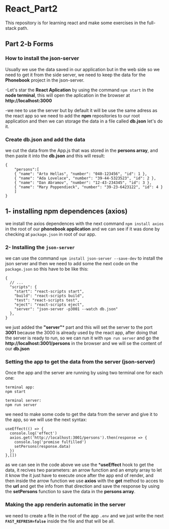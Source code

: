 # React_Part2
This repository is for learning react and make some exercises in the full-stack path.

## Part 2-b Forms
### How to install the json-server
Usually we use the data saved in our application but in the web side so we need to get it from the side server,
we need to keep the data for the **Phonebook** project in the json-server.

-Let's star the **React Aplication** by using the command ```npm start``` in the **node terminal**,
this will open the aplication in the browser at **http://localhost:3000**

-we nee to use the server but by default it will be use the same adress as the react app so 
we need to add the **npm** repositories to our root application and then we can storage the data
in a file called **db.json** let's do it.

### Create db.json and add the data
we cut the data from the App.js that was stored in the **persons array**, and then paste it into 
the **db.json** and this will result:
```
{
    "persons":[
    { "name": "Arto Hellas", "number": "040-123456", "id": 1 },
    { "name": "Ada Lovelace", "number": "39-44-5323523", "id": 2 },
    { "name": "Dan Abramov", "number": "12-43-234345", "id": 3 },
    { "name": "Mary Poppendieck", "number": "39-23-6423122", "id": 4 }
    ]
}
```
## 1- installing npm dependences (axios)
we install the axios dependences with the next command ```npm install axios``` in the root of our **phonebook application** and we can see if it was done by checking at 
```package.json``` in root of our app.

### 2- Installing the ```json-server```
we can use the command ```npm install json-server --save-dev``` to install the json server and then we need to add some the next code on the ```package.json``` so this have to be like this:
```
{
  // ... 
  "scripts": {
    "start": "react-scripts start",
    "build": "react-scripts build",
    "test": "react-scripts test",
    "eject": "react-scripts eject",
    "server": "json-server -p3001 --watch db.json"
  },
}
```
we just added the **"server"*** part and this will set the server to the port **3001** because the 3000 is already used by the react app, after doing that the server is ready to run, so we can run it with ```npm run server``` and go the **http://localhost:3001/persons** in the browser and we will se the content of our **db.json**

### Setting the app to get the data from the server (json-server)
Once the app and the server are running by using two terminal one for each one:
```
terminal app:
npm start

terminal server:
npm run server
```
we need to make some code to get the data from the server and give it to the app, so we will use the next syntax:
```
useEffect(() => {
  console.log('effect')
  axios.get('http://localhost:3001/persons').then(response => {
    console.log('promise fulfilled')
    setPersons(response.data)
  })
},[])
```
as we can see in the code above we use the ***useEffect** hook to get the data, it recives two parameters: an arrow function and an empty array to let it know the it just have to execute once after the app end of render, and then inside the arrow function we use **axios** with the **get** method to acces to the **url** and get the info from that direction and save the response by using the **setPersons** function to save the data in the **persons array**.


### Making the app renderin automatic in the server
we need to create a file in the root of the app ```.env``` and we just write the next **```FAST_REFRESH=false```** inside the file and that will be all.



